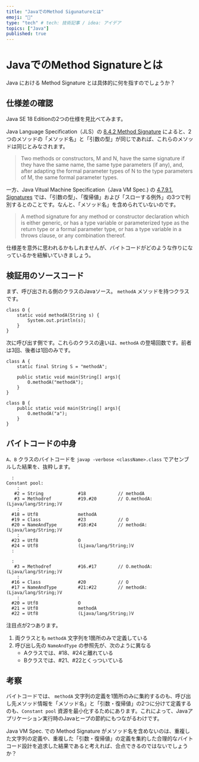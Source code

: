 ```yaml
---
title: "JavaでのMethod Sigunatureとは"
emoji: "🌊"
type: "tech" # tech: 技術記事 / idea: アイデア
topics: ["Java"]
published: true
---
```


# JavaでのMethod Signatureとは

Java における Method Signature とは具体的に何を指すのでしょうか？

## 仕様差の確認

Java SE 18 Editionの2つの仕様を見比べてみます。

Java Language Specification（JLS）の [8.4.2 Method Signature](https://docs.oracle.com/javase/specs/jls/se18/html/jls-8.html#jls-8.4.2) によると、2つのメソッドの「メソッド名」と「引数の型」が同じであれば、これらのメソッドは同じとみなされます。

> Two methods or constructors, M and N, have the same signature if they have the same name, the same type parameters (if any), and, after adapting the formal parameter types of N to the type parameters of M, the same formal parameter types.

一方、Java Vitual Machine Specification（Java VM Spec.) の [4.7.9.1. Signatures](https://docs.oracle.com/javase/specs/jvms/se18/html/jvms-4.html#jvms-4.7.9.1) では、「引数の型」、「復帰値」および「スローする例外」の3つで判別するとのことです。なんと、「メソッド名」を含められていないのです。

> A method signature for any method or constructor declaration which is either generic, or has a type variable or parameterized type as the return type or a formal parameter type, or has a type variable in a throws clause, or any combination thereof.

仕様差を意外に思われるかもしれませんが、バイトコードがどのような作りになっているかを紐解いていきましょう。

## 検証用のソースコード

まず、呼び出される側のクラスのJavaソース。 `methodA` メソッドを持つクラスです。

```Java: O.java
class O {
    static void methodA(String s) {
	    System.out.println(s);
    }
}
```

次に呼び出す側です。これらのクラスの違いは、`methodA` の登場回数です。前者は3回、後者は1回のみです。

```Java: A.java
class A {
	static final String S = "methodA";

	public static void main(String[] args){
		O.methodA("methodA");
	}
}
```

```Java: B.java
class B {
	public static void main(String[] args){
		O.methodA("a");
	}
}
```

## バイトコードの中身

`A`、`B` クラスのバイトコードを `javap -verbose <className>.class` でアセンブルした結果を、抜粋します。

``` : A.class
  :
Constant pool:
    :
   #2 = String             #18            // methodA
   #3 = Methodref          #19.#20        // O.methodA:(Ljava/lang/String;)V
    :
  #18 = Utf8               methodA
  #19 = Class              #23            // O
  #20 = NameAndType        #18:#24        // methodA:(Ljava/lang/String;)V
    :
  #23 = Utf8               O
  #24 = Utf8               (Ljava/lang/String;)V
  :
```

``` : B.class
  :
   #3 = Methodref          #16.#17        // O.methodA:(Ljava/lang/String;)V
    :
  #16 = Class              #20            // O
  #17 = NameAndType        #21:#22        // methodA:(Ljava/lang/String;)V
    :
  #20 = Utf8               O
  #21 = Utf8               methodA
  #22 = Utf8               (Ljava/lang/String;)V
```

注目点が2つあります。

1. 両クラスとも `methodA` 文字列を1箇所のみで定義している
2. 呼び出し先の `NameAndType` の参照先が、次のように異なる
   - Aクラスでは、#18、#24と離れている
   - Bクラスでは、#21、#22とくっついている

## 考察

バイトコードでは、 `methodA` 文字列の定義を1箇所のみに集約するのも、呼び出し先メソッド情報を「メソッド名」と「引数・復帰値」の2つに分けて定義するのも、`Constant pool` 資源を最小化するためにあります。これによって、Javaアプリケーション実行時のJavaヒープの節約にもつながるわけです。

Java VM Spec. での Method Signature がメソッド名を含めないのは、重複した文字列の定義や、重複した「引数・復帰値」の定義を集約した合理的なバイトコード設計を追求した結果であると考えれば、合点できるのではないでしょうか？